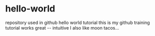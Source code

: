 # hello-world
repository used in github hello world tutorial
this is my github training tutorial
works great -- intuitive
I also like moon tacos...
